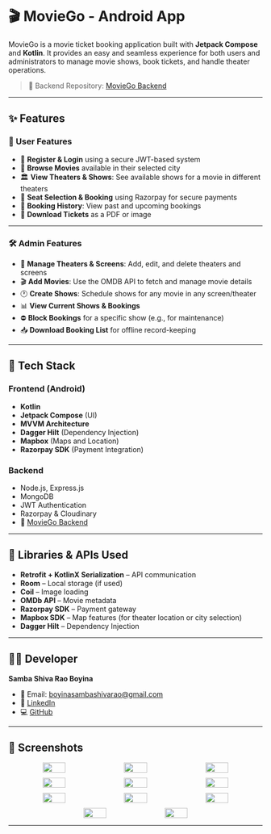 # 🎬 MovieGo - Android App

MovieGo is a movie ticket booking application built with **Jetpack Compose** and **Kotlin**. It provides an easy and seamless experience for both users and administrators to manage movie shows, book tickets, and handle theater operations.

> 🔗 Backend Repository: [MovieGo Backend](https://github.com/Sambashivarao-Boyina/MovieGo_Backend)

---

## ✨ Features

### 👤 User Features

- 🔐 **Register & Login** using a secure JWT-based system
- 🎥 **Browse Movies** available in their selected city
- 🏛️ **View Theaters & Shows**: See available shows for a movie in different theaters
- 🎫 **Seat Selection & Booking** using Razorpay for secure payments
- 📂 **Booking History**: View past and upcoming bookings
- 📄 **Download Tickets** as a PDF or image

---

### 🛠️ Admin Features

- 🏢 **Manage Theaters & Screens**: Add, edit, and delete theaters and screens
- 🎬 **Add Movies**: Use the OMDB API to fetch and manage movie details
- 🕐 **Create Shows**: Schedule shows for any movie in any screen/theater
- 📊 **View Current Shows & Bookings**
- ⛔ **Block Bookings** for a specific show (e.g., for maintenance)
- 📥 **Download Booking List** for offline record-keeping

---

## 🧱 Tech Stack

### Frontend (Android)

- **Kotlin**
- **Jetpack Compose** (UI)
- **MVVM Architecture**
- **Dagger Hilt** (Dependency Injection)
- **Mapbox** (Maps and Location)
- **Razorpay SDK** (Payment Integration)

### Backend

- Node.js, Express.js
- MongoDB
- JWT Authentication
- Razorpay & Cloudinary
- 📎 [MovieGo Backend](https://github.com/Sambashivarao-Boyina/MovieGo_Backend)

---

## 🧪 Libraries & APIs Used

- **Retrofit + KotlinX Serialization** – API communication
- **Room** – Local storage (if used)
- **Coil** – Image loading
- **OMDb API** – Movie metadata
- **Razorpay SDK** – Payment gateway
- **Mapbox SDK** – Map features (for theater location or city selection)
- **Dagger Hilt** – Dependency Injection

---

## 🧑‍💻 Developer

**Samba Shiva Rao Boyina**

- 📧 Email: boyinasambashivarao@gmail.com  
- 🔗 [LinkedIn](http://www.linkedin.com/in/sambashivarao-boyina)  
- 💻 [GitHub](https://github.com/Sambashivarao-Boyina)

---

## 📱 Screenshots

<div align="center" style="display: flex; flex-wrap: wrap; justify-content: center; gap: 10px;">

  <img src="https://github.com/user-attachments/assets/7aaf2ce2-c741-47c2-81fb-b94e991ed973" style="width: 30%; max-width: 250px;" />
  <img src="https://github.com/user-attachments/assets/53191079-efde-418a-bd56-0d25097f631a" style="width: 30%; max-width: 250px;" />
  <img src="https://github.com/user-attachments/assets/139f9d42-5892-4e4e-89fe-ee59685322fc" style="width: 30%; max-width: 250px;" />
  <img src="https://github.com/user-attachments/assets/ab679e14-0f99-4d3f-aadc-142b11e91fd0" style="width: 30%; max-width: 250px;" />
  <img src="https://github.com/user-attachments/assets/00c95f32-7f19-44d2-9539-ac83baa66fc2" style="width: 30%; max-width: 250px;" />
  <img src="https://github.com/user-attachments/assets/d69156da-2eed-4211-99c1-51bd7b645119" style="width: 30%; max-width: 250px;" />
  <img src="https://github.com/user-attachments/assets/54d01b9f-15a5-4462-bdb3-3cb305a27f40" style="width: 30%; max-width: 250px;" />
  <img src="https://github.com/user-attachments/assets/f0720b9b-090e-4948-bc3e-1985dab16226" style="width: 30%; max-width: 250px;" />
  <img src="https://github.com/user-attachments/assets/a88ff9f3-5241-4a6c-a6b7-7a125fd6cc5a" style="width: 30%; max-width: 250px;" />
  <img src="https://github.com/user-attachments/assets/8d2b6f0a-4311-485a-af3a-94398625d099" style="width: 30%; max-width: 250px;" />
  <img src="https://github.com/user-attachments/assets/798622f8-a007-4762-9eab-65555d2661d6" style="width: 30%; max-width: 250px;" />

</div>



---

